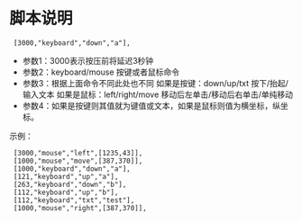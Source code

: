 # 脚本说明

```
 [3000,"keyboard","down","a"],
```
* 参数1：3000表示按压前将延迟3秒钟
* 参数2：keyboard/mouse 按键或者鼠标命令
* 参数3：根据上面命令不同此处也不同
    如果是按键：down/up/txt 按下/抬起/输入文本
    如果是鼠标：left/right/move 移动后左单击/移动后右单击/单纯移动
* 参数4：如果是按键则其值就为键值或文本，如果是鼠标则值为横坐标，纵坐标。


示例：
```
 [3000,"mouse","left",[1235,43]],  
 [1000,"mouse","move",[387,370]], 
 [1000,"keyboard","down","a"],
 [121,"keyboard","up","a"],
 [263,"keyboard","down","b"],
 [112,"keyboard","up","b"],
 [112,"keyboard","txt","test"],
 [1000,"mouse","right",[387,370]], 
```
